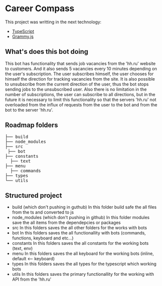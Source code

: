 # Career Compass

This project was writting in the next technology:

- [TypeScript](https://www.typescriptlang.org/)
- [Grammy.js](https://grammy.dev/)

## What's does this bot doing

This bot has functionality that sends job vacancies from the 'hh.ru' website to customers.
And it also sends 5 vacancies every 10 minutes depending on the user's subscription.
The user subscribes himself, the user chooses for himself the direction for tracking vacancies from the site.
It is also possible to unsubscribe from the current direction of the user, thus the bot stops sending jobs to the unsubscribed user.
Also there is no limitation in the number of subscriptions, the user can subscribe to all directions, but in the future it is necessary to limit this functionality so that the servers 'hh.ru' not overloaded from the influx of requests from the user to the bot and from the bot to the server 'hh.ru'.

## Roadmap folders

<pre>
├── build  
├── node_modules  
├── src  
 ├── bot
├── constants
  ├── text
├── menu
  ├── commands
├── types
└── utils
</pre>

## Structured project

- build (which don't pushing in guthub)
  In this folder build safe the all files from the ts and converted to js
- node_modules (which don't pushing in github)
  In this folder modules save the all items from the dependepcies or packages
- src
  In this folders saves the all other folders for the works with bots
- bot
  In this folders saves the all functionallity with bots (commands, functions, keyboard and etc...)
- constants
  In this folders saves the all constants for the working bots (text, env)
- menu
  In this folders saves the all keyboard for the working bots (inline, default <-- keyboard)
- types
  In this folders saves the all types for the typescript which working bots
- utils
  In this folders saves the primary functionallity for the working with API from the 'hh.ru'
